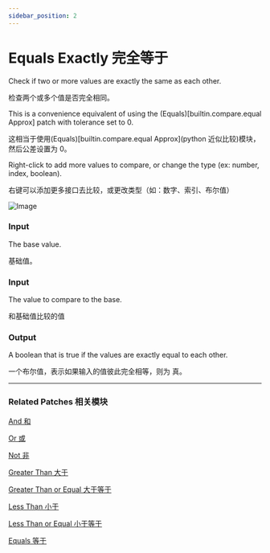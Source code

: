 ```yaml
---
sidebar_position: 2
---
```


# Equals Exactly 完全等于

Check if two or more values are exactly the same as each other.

检查两个或多个值是否完全相同。

This is a convenience equivalent of using the (Equals)[builtin.compare.equal Approx] patch with tolerance set to 0.

这相当于使用(Equals)[builtin.compare.equal Approx](python 近似比较)模块，然后公差设置为 0。

Right-click to add more values to compare, or change the type (ex: number, index, boolean).

右键可以添加更多接口去比较，或更改类型（如：数字、索引、布尔值）

![Image](https://s3.us-west-2.amazonaws.com/secure.notion-static.com/d84f08a2-8f42-45cf-9dd6-0c7610b23a6a/Untitled.png?X-Amz-Algorithm=AWS4-HMAC-SHA256&X-Amz-Content-Sha256=UNSIGNED-PAYLOAD&X-Amz-Credential=AKIAT73L2G45EIPT3X45%2F20220602%2Fus-west-2%2Fs3%2Faws4_request&X-Amz-Date=20220602T171959Z&X-Amz-Expires=86400&X-Amz-Signature=1d770abbbfa1c3bb4b56958868395588c32a0aae8e53ee9fcc85755869117e90&X-Amz-SignedHeaders=host&response-content-disposition=filename%20%3D%22Untitled.png%22&x-id=GetObject)

### Input

The base value.

基础值。

### Input

The value to compare to the base.

和基础值比较的值

### Output

A boolean that is true if the values are exactly equal to each other.

一个布尔值，表示如果输入的值彼此完全相等，则为 真。

------

### Related Patches 相关模块

[And 和](./And.md)

[Or 或](./Or.md)

[Not 非](./Not.md)

[Greater Than 大于](./Greater%20Than.md)

[Greater Than or Equal 大于等于](./Greater%20Than%20or%20Equal.md)

[Less Than 小于](./Less%20Than.md)

[Less Than or Equal 小于等于](./Less%20Than%20or%20Equal.md)

[Equals 等于](./Equals.md)
